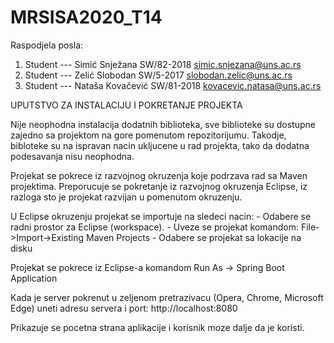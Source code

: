 # MRSISA2020_T14

Raspodjela posla:

 1. Student --- Simić Snježana SW/82-2018 simic.snjezana@uns.ac.rs 
 2. Student --- Zelić Slobodan SW/5-2017 slobodan.zelic@uns.ac.rs 
 3. Student --- Nataša Kovačević SW/81-2018 kovacevic.natasa@uns.ac.rs 

UPUTSTVO ZA INSTALACIJU I POKRETANJE PROJEKTA

Nije neophodna instalacija dodatnih biblioteka, sve biblioteke su dostupne zajedno sa projektom na gore pomenutom repozitorijumu. Takodje, bibloteke su na ispravan nacin ukljucene u rad projekta, tako da dodatna podesavanja nisu neophodna.

Projekat se pokrece iz razvojnog okruzenja koje podrzava rad sa Maven projektima. Preporucuje se pokretanje iz razvojnog okruzenja Eclipse, iz razloga sto je projekat razvijan u pomenutom okruzenju.

U Eclipse okruzenju projekat se importuje na sledeci nacin: - Odabere se radni prostor za Eclipse (workspace). - Uveze se projekat komandom: File->Import->Existing Maven Projects - Odabere se projekat sa lokacije na disku

Projekat se pokrece iz Eclipse-a komandom Run As -> Spring Boot Application

Kada je server pokrenut u zeljenom pretrazivacu (Opera, Chrome, Microsoft Edge) uneti adresu servera i port: http://localhost:8080

Prikazuje se pocetna strana aplikacije i korisnik moze dalje da je koristi.



